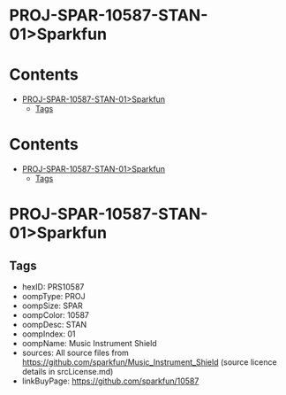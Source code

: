 
PROJ-SPAR-10587-STAN-01>Sparkfun
================================

Contents
========

* [PROJ-SPAR-10587-STAN-01>Sparkfun](#proj-spar-10587-stan-01sparkfun)
	* [Tags](#tags)

Contents
========

* [PROJ-SPAR-10587-STAN-01>Sparkfun](#proj-spar-10587-stan-01sparkfun)
	* [Tags](#tags)

# PROJ-SPAR-10587-STAN-01>Sparkfun

## Tags

- hexID: PRS10587
- oompType: PROJ
- oompSize: SPAR
- oompColor: 10587
- oompDesc: STAN
- oompIndex: 01
- oompName: Music Instrument Shield
- sources: All source files from https://github.com/sparkfun/Music_Instrument_Shield (source licence details in srcLicense.md)
- linkBuyPage: https://github.com/sparkfun/10587
